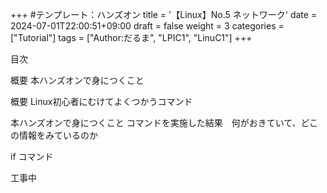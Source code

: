 +++ #テンプレート：ハンズオン title = '【Linux】No.5 ネットワーク' date = 2024-07-01T22:00:51+09:00 draft = false weight = 3 categories = ["Tutorial"] tags = ["Author:だるま", "LPIC1", "LinuC1"] +++

目次

概要 本ハンズオンで身につくこと

概要 Linux初心者にむけてよくつかうコマンド

本ハンズオンで身につくこと コマンドを実施した結果　何がおきていて、どこの情報をみているのか

if コマンド 

工事中
